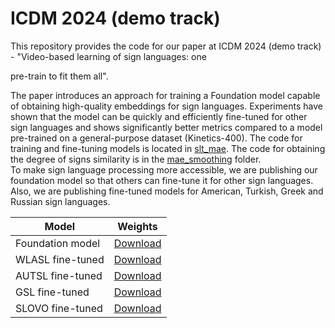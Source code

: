 # ICDM 2024 (demo track)
This repository provides the code for our paper at ICDM 2024 (demo track) - "Video-based learning of sign languages: one

pre-train to fit them all".  

The paper introduces an approach for training a Foundation model capable of obtaining high-quality 
embeddings for sign languages.  Experiments have shown that the model can be quickly and
efficiently fine-tuned for other sign languages and shows significantly better metrics compared 
to a model pre-trained on a general-purpose dataset (Kinetics-400).
The code for training and fine-tuning models is located in [slt_mae](slt_mae). The code for obtaining the degree 
of signs similarity is in the [mae_smoothing](mae_smoothing) folder.  
To make sign language processing more accessible, we are publishing our foundation model so that 
others can fine-tune it for other sign languages. Also, we are publishing fine-tuned
models for American, Turkish, Greek and Russian sign languages.


| Model            | Weights                           |
|------------------|-----------------------------------|
| Foundation model | [Download](https://clck.ru/3F7jQ9) |
| WLASL fine-tuned | [Download](https://clck.ru/3F7jS2) |
| AUTSL fine-tuned | [Download](https://clck.ru/3F7jYS) |
| GSL fine-tuned   | [Download](https://clck.ru/3F7jZQ) |
| SLOVO fine-tuned | [Download](https://clck.ru/3F7jaA) |
